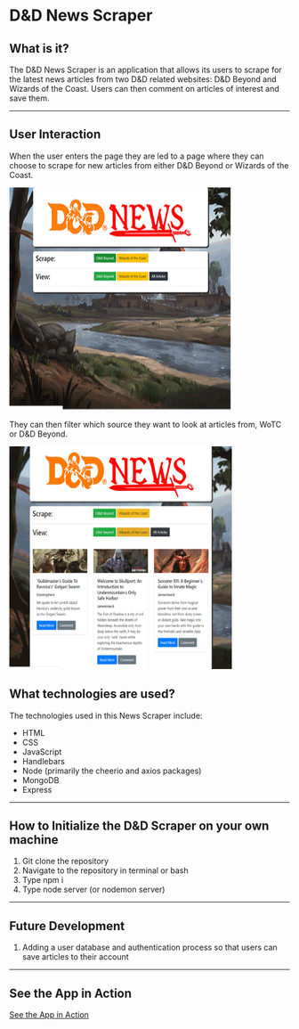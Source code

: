 # D&D News Scraper


## What is it? 
The D&D News Scraper is an application that allows its users to scrape for the latest news articles from two D&D related websites: D&D Beyond and Wizards of the Coast. 
Users can then comment on articles of interest and save them. 

***

## User Interaction
When the user enters the page they are led to a page where they can choose to scrape for new articles from either D&D Beyond or Wizards of the Coast. 

<img src="./public/assets/images/dndScrapeAction.gif" style="width: 400px; height: 400px">

They can then filter which source they want to look at articles from, WoTC or D&D Beyond. 

<img src="./public/assets/images/dndFilterAction.gif" style="width: 400px; height: 400px">

## What technologies are used? 
The technologies used in this News Scraper include: 

* HTML
* CSS
* JavaScript
* Handlebars
* Node (primarily the cheerio and axios packages)
* MongoDB
* Express

***

## How to Initialize the D&D Scraper on your own machine
1. Git clone the repository
2. Navigate to the repository in terminal or bash
3. Type npm i
4. Type node server (or nodemon server)

***
## Future Development
1. Adding a user database and authentication process so that users can save articles to their account

***
## See the App in Action
[See the App in Action](https://still-falls-80440.herokuapp.com/)
